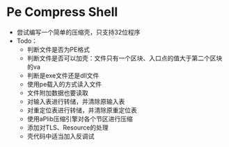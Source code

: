 # Pe Compress Shell
- 尝试编写一个简单的压缩壳，只支持32位程序
- Todo：
  - 判断文件是否为PE格式
  - 判断文件是否可以加壳：文件只有一个区块、入口点的值大于第二个区块的va
  - 判断是exe文件还是dll文件
  - 使用pe载入的方式读入文件
  - 文件附加数据也要读取
  - 对输入表进行转储，并清除原输入表
  - 对重定位表进行转储，并清除原重定位表
  - 使用aPlib压缩引擎对各个节区进行压缩
  - 添加对TLS、Resource的处理
  - 壳代码中适当加入反调试
